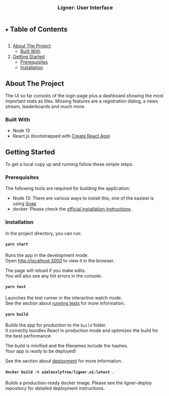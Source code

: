 
<h3 align="center">Ligner: User Interface</h3>

<!-- TABLE OF CONTENTS -->
<details open="open">
  <summary><h2 style="display: inline-block">Table of Contents</h2></summary>
  <ol>
    <li>
      <a href="#about-the-project">About The Project</a>
      <ul>
        <li><a href="#built-with">Built With</a></li>
      </ul>
    </li>
    <li>
      <a href="#getting-started">Getting Started</a>
      <ul>
        <li><a href="#prerequisites">Prerequisites</a></li>
        <li><a href="#installation">Installation</a></li>
      </ul>
    </li>
  </ol>
</details>



<!-- ABOUT THE PROJECT -->
## About The Project

The UI so far consists of the login page plus a dashboard showing the most important stats as tiles.
Missing features are a registration dialog, a news stream, leaderboards and much more.


### Built With

* Node 13
* React.js (bootstrapped with [Create React App](https://github.com/facebook/create-react-app))

<!-- GETTING STARTED -->
## Getting Started

To get a local copy up and running follow these simple steps.

### Prerequisites

The following tools are required for building the application:
* Node 13: There are various ways to install this, one of the easiest is using [Snap](https://snapcraft.io/node)
* docker: Please check the [official installation instructions](https://classic.yarnpkg.com/en/docs/install).

### Installation
In the project directory, you can run:

#### `yarn start`

Runs the app in the development mode.\
Open [http://localhost:3000](http://localhost:3000) to view it in the browser.

The page will reload if you make edits.\
You will also see any lint errors in the console.

#### `yarn test`

Launches the test runner in the interactive watch mode.\
See the section about [running tests](https://facebook.github.io/create-react-app/docs/running-tests) for more information.

#### `yarn build`

Builds the app for production to the `build` folder.\
It correctly bundles React in production mode and optimizes the build for the best performance.

The build is minified and the filenames include the hashes.\
Your app is ready to be deployed!

See the section about [deployment](https://facebook.github.io/create-react-app/docs/deployment) for more information.

#### `docker build -t aimlesslyfree/ligner.ui:latest .`

Builds a production-ready docker image. Please see the ligner-deploy repository for detailed deployment instructions. 